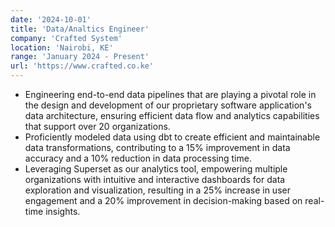```yaml
---
date: '2024-10-01'
title: 'Data/Analtics Engineer'
company: 'Crafted System'
location: 'Nairobi, KE'
range: 'January 2024 - Present'
url: 'https://www.crafted.co.ke'
---
```

- Engineering end-to-end data pipelines that are playing a pivotal role in the design and development of our proprietary software application's data architecture, ensuring efficient data flow and analytics capabilities that support over 20 organizations.
- Proficiently modeled data using dbt to create efficient and maintainable data transformations, contributing to a 15% improvement in data accuracy and a 10% reduction in data processing time.
- Leveraging Superset as our analytics tool, empowering multiple organizations with intuitive and interactive dashboards for data exploration and visualization, resulting in a 25% increase in user engagement and a 20% improvement in decision-making based on real-time insights.
